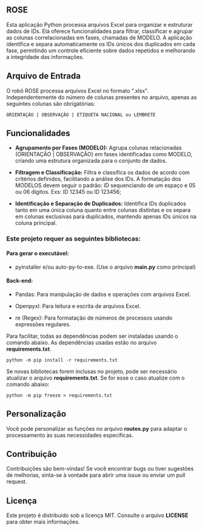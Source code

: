 ## ROSE

Esta aplicação Python processa arquivos Excel para organizar e estruturar dados de IDs. Ela oferece funcionalidades para filtrar, classificar e agrupar as colunas correlacionadas em fases, chamadas de MODELO. A aplicação identifica e separa automaticamente os IDs únicos dos duplicados em cada fase, permitindo um controle eficiente sobre dados repetidos e melhorando a integridade das informações.

## Arquivo de Entrada

O robô ROSE processa arquivos Excel no formato ".xlsx". Independentemente do número de colunas presentes no arquivo, apenas as seguintes colunas são obrigatórias:

    ORIENTAÇÃO | OBSERVAÇÃO | ETIQUETA NACIONAL ou LEMBRETE

## Funcionalidades

- **Agrupamento por Fases (MODELO):** Agrupa colunas relacionadas (ORIENTAÇÃO | OBSERVAÇÃO) em fases identificadas como MODELO, criando uma estrutura organizada para o conjunto de dados.

- **Filtragem e Classificação:** Filtra e classifica os dados de acordo com critérios definidos, facilitando a análise dos IDs. A formatação dos MODELOS devem seguir o padrão: ID sequenciando de um espaço e 05 ou 06 dígitos. Exs: ID 12345 ou ID 123456;

- **Identificação e Separação de Duplicados:** Identifica IDs duplicados tanto em uma única coluna quanto entre colunas distintas e os separa em colunas exclusivas para duplicados, mantendo apenas IDs únicos na coluna principal.

### Este projeto requer as seguintes bibliotecas:

#### Para gerar o executável:

- pyinstaller e/ou auto-py-to-exe. (Use o arquivo **main.py** como principal)

#### Back-end:

- Pandas: Para manipulação de dados e operações com arquivos Excel.


- Openpyxl: Para leitura e escrita de arquivos Excel.


- re (Regex): Para formatação de números de processos usando expressões regulares.

 Para facilitar, todas as dependências podem ser instaladas usando o comando abaixo.
 As dependências usadas estão no arquivo **requirements.txt**.

    python -m pip install -r requirements.txt

Se novas bibliotecas forem inclusas no projeto, pode ser necessário atualizar o arquivo **requirements.txt**. Se for esse o caso atualize com o comando abaixo:

    python -m pip freeze > requirements.txt

## Personalização

Você pode personalizar as funções no arquivo **routes.py** para adaptar o processamento às suas necessidades específicas. 

## Contribuição

Contribuições são bem-vindas!
Se você encontrar bugs ou tiver sugestões de melhorias, sinta-se à vontade para abrir uma issue ou enviar um pull request.

## Licença

Este projeto é distribuído sob a licença MIT. Consulte o arquivo **LICENSE** para obter mais informações.